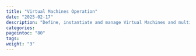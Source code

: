 ```yaml
---
title: "Virtual Machines Operation"
date: "2025-02-17"
description: "Define, instantiate and manage Virtual Machines and multi-VM workflows"
categories:
pageintoc: "80"
tags:
weight: "3"
---
```


<a id="virtual-machines-operation"></a>

<!--# Virtual Machines Operation -->











































